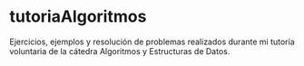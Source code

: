 # tutoriaAlgoritmos
Ejercicios, ejemplos y resolución de problemas realizados durante mi tutoría voluntaria de la cátedra Algoritmos y Estructuras de Datos.
